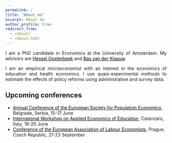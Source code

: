 ```yaml
---
permalink: /
title: "About me"
excerpt: About me
author_profile: true
redirect_from: 
  - /about/
  - /about.html
---
```


<p align="justify">  
I am a PhD candidate in Economics at the University of Amsterdam. My advisors are <a href="https://oosterbeek.economists.nl" style="color: black;">Hessel Oosterbeek</a> and <a href="https://personal.vu.nl/b.vander.klaauw/" style="color: black;">Bas van der Klaauw</a>.
</p>
<p align="justify">
I am an empirical microeconomist with an interest in the economics of education and health economics. I use quasi-experimental methods to estimate the effects of policy reforms using administrative and survey data.
</p>

## Upcoming conferences

- <a href="https://espebelgrade2023.com" style="color: black;">Annual Conference of the European Society for Population Economics</a>, Belgrade, Serbia, 15-17 June
- <a href="https://www.iwaee.org/home/" style="color: black;">International Workshop on Applied Economics of Education</a>, Catanzaro, Italy, 18-20 June
- <a href="https://eale2023prague.eu" style="color: black;">Conference of the European Association of Labour Economists</a>, Prague, Czech Republic, 21-23 September
